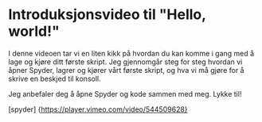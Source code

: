# Introduksjonsvideo til "Hello, world!"
I denne videoen tar vi en liten kikk på hvordan du kan komme i gang med å lage og kjøre ditt første skript. Jeg gjennomgår steg for steg hvordan vi åpner Spyder, lagrer og kjører vårt første skript, og hva vi må gjøre for å skrive en beskjed til konsoll.

Jeg anbefaler deg å åpne Spyder og kode sammen med meg. Lykke til!

[spyder] {https://player.vimeo.com/video/544509628}
